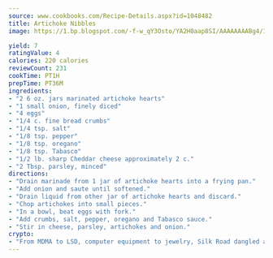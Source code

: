 ```yaml
---
source: www.cookbooks.com/Recipe-Details.aspx?id=1048482
title: Artichoke Nibbles
image: https://1.bp.blogspot.com/-f-w_qY3Osto/YA2H0aap8SI/AAAAAAAABg4/17myAO5s9b8JksYvWDXpYkaDlcY0g6k_gCLcBGAsYHQ/s296/3.png

yield: 7
ratingValue: 4
calories: 220 calories
reviewCount: 231
cookTime: PT1H
prepTime: PT36M
ingredients:
- "2 6 oz. jars marinated artichoke hearts"
- "1 small onion, finely diced"
- "4 eggs"
- "1/4 c. fine bread crumbs"
- "1/4 tsp. salt"
- "1/8 tsp. pepper"
- "1/8 tsp. oregano"
- "1/8 tsp. Tabasco"
- "1/2 lb. sharp Cheddar cheese approximately 2 c."
- "2 Tbsp. parsley, minced"
directions:
- "Drain marinade from 1 jar of artichoke hearts into a frying pan."
- "Add onion and saute until softened."
- "Drain liquid from other jar of artichoke hearts and discard."
- "Chop artichokes into small pieces."
- "In a bowl, beat eggs with fork."
- "Add crumbs, salt, pepper, oregano and Tabasco sauce."
- "Stir in cheese, parsley, artichokes and onion."
crypto:
- "From MDMA to LSD, computer equipment to jewelry, Silk Road dangled a menu listing all the greatest things Bitcoin can buy."
---
```

